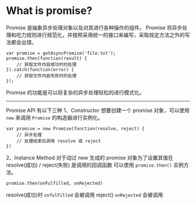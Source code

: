 # What is promise?
Promise 是抽象异步处理对象以及对其进行各种操作的组件。
Promise 将异步处理和吃力规则进行规范化，并按照采用统一的接口来编写，采取规定方法之外的写法都会出错。
```
var promise = getAsyncPromise('file.txt');
promise.then(function(result) {
    // 获取文件内容成功时的处理
}).catch(function(error) {
    // 获取文件内容失败时的处理
});
```
Promise 的功能是可以将复杂的异步处理轻松的进行模式化。
___
Promise API 有以下三种
1、Constructor
想要创建一个 promise 对象，可以使用 ```new``` 来调用 ```Promise``` 的构造器进行实例化。
```
var promise = new Promise(function(resolve, reject) {
    // 异步处理
    // 处理结束后调用 resolve 或 reject
})
```
2、Instance Method
对于动过 new 生成的 promise 对象为了设置其值在 resolve(成功) / reject(失败) 是调用的回调函数 可以使用 ```promise.then()``` 实例方法。
```
promise.then(onFulfilled, onRejected)
```
resolve(成功)时
  ```onfulFilled``` 会被调用
reject()
  ```onRejected``` 会被调用